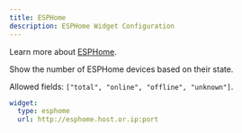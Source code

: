 ```yaml
---
title: ESPHome
description: ESPHome Widget Configuration
---
```


Learn more about [ESPHome](https://esphome.io/).

Show the number of ESPHome devices based on their state.

Allowed fields: `["total", "online", "offline", "unknown"]`.

```yaml
widget:
  type: esphome
  url: http://esphome.host.or.ip:port
```
